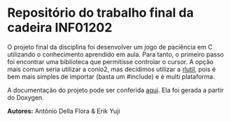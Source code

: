# Repositório do trabalho final da cadeira INF01202

O projeto final da disciplina foi desenvolver um jogo de paciência em C utilizando o conhecimento aprendido em aula. Para tanto, o primeiro passo foi encontrar uma biblioteca que permitisse controlar o cursor. A opção mais comum seria utilizar a conio2, mas decidimos utilizar a [rlutil](https://github.com/tapio/rlutil), pois é bem mais simples de importar (basta um #include) e é multi plataforma.

A documentação do projeto pode ser conferida [aqui](https://dfantonio.github.io/UFRGS-INF01202/index.html). Ela foi gerada a partir do Doxygen.

**Autores:** Antônio Della Flora & Erik Yuji

